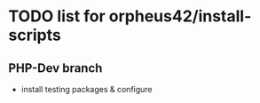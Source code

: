 # TODO list for orpheus42/install-scripts
## PHP-Dev branch

- install testing packages & configure
